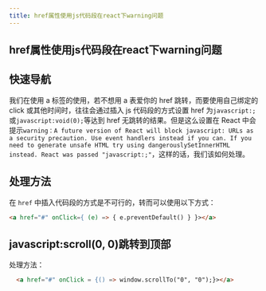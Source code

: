 ```yaml
---
title: href属性使用js代码段在react下warning问题
---
```


## href属性使用js代码段在react下warning问题

## 快速导航

<TOC />

我们在使用 a 标签的使用，若不想用 a 表爱你的 href 跳转，而要使用自己绑定的 click 或其他时间时，往往会通过插入 js 代码段的方式设置 href 为`javascript:;`或`javascript:void(0);`等达到 href 无跳转的结果。但是这么设置在 React 中会提示`warning：A future version of React will block javascript: URLs as a security precaution. Use event handlers instead if you can. If you need to generate unsafe HTML try using dangerouslySetInnerHTML instead. React was passed "javascript:;"`，这样的话，我们该如何处理。

## 处理方法

在 `href` 中插入代码段的方式是不可行的，转而可以使用以下方式：

```html
<a href="#" onClick={ (e) => { e.preventDefault() } }></a>
```

## javascript:scroll(0, 0)跳转到顶部

处理方法：

```html
  <a href="#" onClick = {() => window.scrollTo("0", "0");}></a>
```
